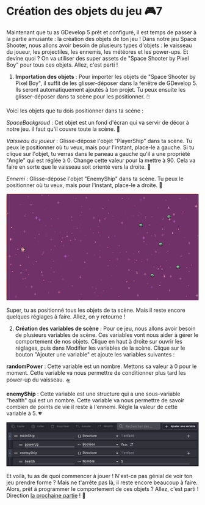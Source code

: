 # Création des objets du jeu 🎮7

Maintenant que tu as GDevelop 5 prêt et configuré, il est temps de passer à la partie amusante : la création des objets de ton jeu ! Dans notre jeu Space Shooter, nous allons avoir besoin de plusieurs types d'objets : le vaisseau du joueur, les projectiles, les ennemis, les météores et les power-ups. Et devine quoi ? On va utiliser des super assets de "Space Shooter by Pixel Boy" pour tous ces objets. Allez, c'est parti !

1. **Importation des objets** : Pour importer les objets de "Space Shooter by Pixel Boy", il suffit de les glisser-déposer dans la fenêtre de GDevelop 5. Ils seront automatiquement ajoutés à ton projet. Tu peux ensuite les glisser-déposer dans ta scène pour les positionner. 🖱️

Voici les objets que tu dois positionner dans ta scène :

_SpaceBackgroud_ : Cet objet est un fond d'écran qui va servir de décor à notre jeu. il faut qu'il couvre toute la scène. 🌌

_Vaisseau du joueur_ : Glisse-dépose l'objet "PlayerShip" dans ta scène. Tu peux le positionner où tu veux, mais pour l'instant, place-le a gauche. Si tu clique sur l'objet, tu verras dans le paneau a gauche qu'il a une propriété "Angle" qui est réglée à 0. Change cette valeur pour la mettre à 90. Cela va faire en sorte que le vaisseau soit orienté vers la droite. 🚀

_Ennemi_ : Glisse-dépose l'objet "EnemyShip" dans ta scène. Tu peux le positionner où tu veux, mais pour l'instant, place-le a droite. 👾

![positionement](images/positionement.png)

Super, tu as positionné tous les objets de ta scène. Mais il reste encore quelques réglages à faire. Allez, on y retourne !

2. **Création des variables de scène** : Pour ce jeu, nous allons avoir besoin de plusieurs variables de scène. Ces variables vont nous aider à gérer le comportement de nos objets. Clique en haut à droite sur ouvrir les réglages, puis dans Modifier les variables de la scène. Clique sur le bouton "Ajouter une variable" et ajoute les variables suivantes :

**randomPower** : Cette variable est un nombre. Mettons sa valeur à 0 pour le moment. Cette variable va nous permettre de conditionner plus tard les power-up du vaisseau. 🛸

**enemyShip** : Cette variable est une structure qui a une sous-variable "health" qui est un nombre. Cette variable va nous permettre de savoir combien de points de vie il reste à l'ennemi. Régle la valeur de cette variable à 5. 💔

![variables](images/variables.png)

Et voilà, tu as de quoi commencer à jouer ! N'est-ce pas génial de voir ton jeu prendre forme ? Mais ne t'arrête pas là, il reste encore beaucoup à faire. Alors, prêt à programmer le comportement de ces objets ? Allez, c'est parti ! Direction [la prochaine partie](03_programmation_comportements.md) ! 🎉
